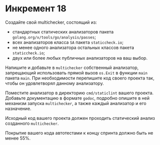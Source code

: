 # Инкремент 18

Создайте свой multichecker, состоящий из:
 * стандартных статических анализаторов пакета `golang.org/x/tools/go/analysis/passes`;
 * всех анализаторов класса `SA` пакета `staticcheck.io`;
 * не менее одного анализатора остальных классов пакета `staticcheck.io`;
 * двух или более любых публичных анализаторов на ваш выбор.

Напишите и добавьте в `multichecker` собственный анализатор, запрещающий использовать прямой вызов `os.Exit` в функции `main` пакета `main`. При необходимости перепишите код своего проекта так, чтобы он удовлетворял данному анализатору.

Поместите анализатор в директорию `cmd/staticlint` вашего проекта. Добавьте документацию в формате `godoc`, подробно опишите в ней механизм запуска `multichecker`, а также каждый анализатор и его назначение.

Исходный код вашего проекта должен проходить статический анализ созданного `multichecker`.

Покрытие вашего кода автотестами к концу спринта должно быть не менее 55%.
